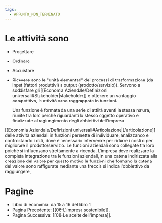 ```yaml
---
tags:
  - APPUNTO_NON_TERMINATO
---
```

# Le attività sono
- Progettare
- Ordinare
- Acquistare
- Ricevere
sono le "unità elementari" dei processi di trasformazione (da input (fattori produttivi) a output (prodotto/servizio)).
Servono a soddisfare gli [[Economia Aziendale/Definizioni universali#Stakeholder|stakeholder]] e ottenere un vantaggio competitivo, le attività sono raggruppate in funzioni.

	Una funzione è formata da una serie di attiità aventi la stessa natura, riunite tra loro perchè riguardanti lo stesso oggetto operativo e finalizzate al ragiungimento degli obbiettivi dell'impresa.

[[Economia Aziendale/Definizioni universali#Articolazione|L'articolazione]] delle attività aziendali in funzioni permette di individuare, analizzando e confrontando i dati, dove è necessario intervenire per ridurre i costi o per migliorare il prodotto/servizio.
Le funzioni aziendali sono collegate tra loro poiché si influenzano strettamente a vicenda.
L'impresa deve realizzare la completa integrazione tra le funzioni aziendali, in una catena indirizzata alla creazione del valore per questo motivo le funzioni che formano la catena del valore sono raffigurate mediante una freccia si indica l'obbiettivo da raggiungere, 
# Pagine
- Libro di economia: da 15 a 16 del libro 1
- Pagina Precedente: [[06-L'impresa sostenibile]].
- Pagina Successiva: [[08-Le scelte dell'impresa]].